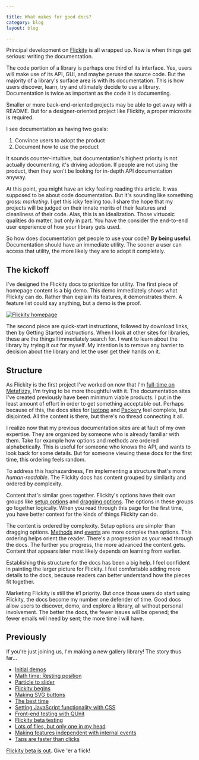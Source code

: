 ```yaml
---

title: What makes for good docs?
category: blog
layout: blog

---
```


Principal development on [Flickity](http://flickity.metafizzy.co) is all wrapped up. Now is when things get serious: writing the documentation.

The code portion of a library is perhaps one third of its interface. Yes, users will make use of its API, GUI, and maybe peruse the source code. But the majority of a library's surface area is with its documentation. This is how users discover, learn, try and ultimately decide to use a library. Documentation is twice as important as the code it is documenting.

Smaller or more back-end-oriented projects may be able to get away with a README. But for a designer-oriented project like Flickity, a proper microsite is required.

I see documentation as having two goals:

1. Convince users to adopt the product
2. Document how to use the product

It sounds counter-intuitive, but documentation's highest priority is not actually documenting, it's driving adoption. If people are not using the product, then they won't be looking for in-depth API documentation anyway.

At this point, you might have an icky feeling reading this article. It was supposed to be about code documentation. But it's sounding like something gross: _marketing_. I get this icky feeling too. I share the hope that my projects will be judged on their innate merits of their features and cleanliness of their code. Alas, this is an idealization. Those virtuosic qualities do matter, but only in part. You have the consider the end-to-end user experience of how your library gets used.

So how does documentation get people to use your code? **By being useful**. Documentation should have an immediate utility. The sooner a user can access that utility, the more likely they are to adopt it completely.

## The kickoff

I've designed the Flickity docs to prioritize for utility. The first piece of homepage content is a big demo. This demo immediately shows what Flickity can do. Rather than explain its features, it demonstrates them. A feature list could say anything, but a demo is the proof.

[![Flickity homepage](https://i.imgur.com/Ppo66hO.png)](http://flickity.metafizzy.co)

The second piece are quick-start instructions, followed by download links, then by Getting Started instructions. When I look at other sites for libraries, these are the things I immediately search for. I want to learn about the library by trying it out for myself. My intention is to remove any barrier to decision about the library and let the user get their hands on it.

## Structure

As Flickity is the first project I've worked on now that I'm [full-time on Metafizzy](/blog/full-time-fizzy/), I'm trying to be more thoughtful with it. The documentation sites I've created previously have been minimum viable products. I put in the least amount of effort in order to get something acceptable out. Perhaps because of this, the docs sites for [Isotope](http://isotope.metafizzy.co/) and [Packery](http://packery.metafizzy.co/) feel complete, but disjointed. All the content is there, but there's no thread connecting it all.

I realize now that my previous documentation sites are at fault of my own expertise. They are organized by someone who is already familiar with them. Take for example how options and methods are ordered alphabetically. This is useful for someone who knows the API, and wants to look back for some details. But for someone viewing these docs for the first time, this ordering feels random.

To address this haphazardness, I'm implementing a structure that's more _human-readable_. The Flickity docs has content grouped by similarity and ordered by complexity.

Content that's similar goes together. Flickity's options have their own groups like [setup options](http://flickity.metafizzy.co/options.html#setup) and [dragging options](http://flickity.metafizzy.co/options.html#dragging). The options in these groups go together logically. When you read through this page for the first time, you have better context for the kinds of things Flickity can do.

The content is ordered by complexity. Setup options are simpler than dragging options. [Methods](http://flickity.metafizzy.co/api.html#methods) and [events](http://flickity.metafizzy.co/api.html#events) are more complex than options. This ordering helps orient the reader. There's a progression as your read through the docs. The further you progress, the more advanced the content gets. Content that appears later most likely depends on learning from earlier.

Establishing this structure for the docs has been a big help. I feel confident in painting the larger picture for Flickity. I feel comfortable adding more details to the docs, because readers can better understand how the pieces fit together.

Marketing Flickity is still the #1 priority. But once those users do start using Flickity, the docs become my number one defender of time. Good docs allow users to discover, demo, and explore a library, all without personal involvement. The better the docs, the fewer issues will be opened; the fewer emails will need by sent; the more time I will have.

## Previously

If you're just joining us, I'm making a new gallery library! The story thus far...

+ [Initial demos](/blog/initial-demos)
+ [Math time: Resting position](/blog/math-time-resting-position/)
+ [Particle to slider](/blog/particle-to-slider/)
+ [Flickity begins](/blog/flickity-begins/)
+ [Making SVG buttons](/blog/making-svg-buttons/)
+ [The best time](/blog/the-best-time/)
+ [Setting JavaScript functionality with CSS](/blog/setting-javascript-functionality-with-css/)
+ [Front-end testing with QUnit](/blog/front-end-testing-qunit/)
+ [Flickity beta testing](/blog/flickity-beta-testing/)
+ [Lots of files, but only one in my head](/blog/lots-of-files/)
+ [Making features independent with internal events](/blog/making-features-independent-with-internal-events/)
+ [Taps are faster than clicks](/blog/taps-are-faster-than-clicks/)

[Flickity beta is out](http://flickity.metafizzy.co/). Give 'er a flick!
